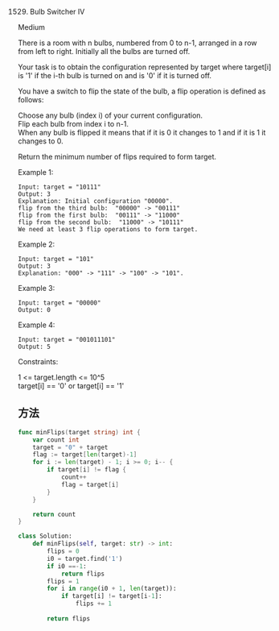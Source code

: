 1529. Bulb Switcher IV


Medium


There is a room with n bulbs, numbered from 0 to n-1, arranged in a row from left to right. Initially all the bulbs are turned off.

Your task is to obtain the configuration represented by target where target[i] is '1' if the i-th bulb is turned on and is '0' if it is turned off.

You have a switch to flip the state of the bulb, a flip operation is defined as follows:

Choose any bulb (index i) of your current configuration.  
Flip each bulb from index i to n-1.  
When any bulb is flipped it means that if it is 0 it changes to 1 and if it is 1 it changes to 0.

Return the minimum number of flips required to form target.

 

Example 1:

```
Input: target = "10111"
Output: 3
Explanation: Initial configuration "00000".
flip from the third bulb:  "00000" -> "00111"
flip from the first bulb:  "00111" -> "11000"
flip from the second bulb:  "11000" -> "10111"
We need at least 3 flip operations to form target.
```

Example 2:

```
Input: target = "101"
Output: 3
Explanation: "000" -> "111" -> "100" -> "101".
```

Example 3:

```
Input: target = "00000"
Output: 0
```

Example 4:

```
Input: target = "001011101"
Output: 5
```
 

Constraints:

1 <= target.length <= 10^5  
target[i] == '0' or target[i] == '1'

## 方法


```go
func minFlips(target string) int {
    var count int
	target = "0" + target
	flag := target[len(target)-1]
	for i := len(target) - 1; i >= 0; i-- {
		if target[i] != flag {
			count++
			flag = target[i]
		}
	}

	return count
}
```


```python
class Solution:
    def minFlips(self, target: str) -> int:
        flips = 0
        i0 = target.find('1')
        if i0 ==-1:
            return flips
        flips = 1
        for i in range(i0 + 1, len(target)):
            if target[i] != target[i-1]:
                flips += 1
            
        return flips
```